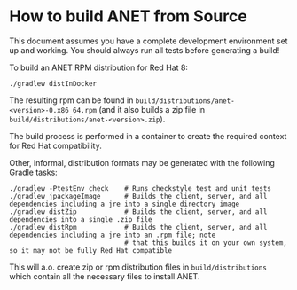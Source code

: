 # How to build ANET from Source

This document assumes you have a complete development environment set up and working.
You should always run all tests before generating a build!

To build an ANET RPM distribution for Red Hat 8:

```shell
./gradlew distInDocker
```

The resulting rpm can be found in `build/distributions/anet-<version>-0.x86_64.rpm`
(and it also builds a zip file in `build/distributions/anet-<version>.zip`).

The build process is performed in a container to create the required context for Red Hat compatibility.

Other, informal, distribution formats may be generated with the following Gradle tasks:

```shell
./gradlew -PtestEnv check    # Runs checkstyle test and unit tests
./gradlew jpackageImage      # Builds the client, server, and all dependencies including a jre into a single directory image
./gradlew distZip            # Builds the client, server, and all dependencies into a single .zip file
./gradlew distRpm            # Builds the client, server, and all dependencies including a jre into an .rpm file; note
                             # that this builds it on your own system, so it may not be fully Red Hat compatible
```

This will a.o. create zip or rpm distribution files in `build/distributions` which contain all the necessary files to
install ANET.
